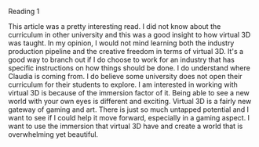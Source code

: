 Reading 1

This article was a pretty interesting read. I did not know about the curriculum in other university and this was a good insight to how virtual 3D was taught. In my opinion, I would not mind learning both the industry production pipeline and the creative freedom in terms of virtual 3D. It's a good way to branch out if I do choose to work for an industry that has specific instructions on how things should be done. I do understand where Claudia is coming from. I do believe some university does not open their curriculum for their students to explore. I am interested in working with virtual 3D is because of the immersion factor of it. Being able to see a new world with your own eyes is different and exciting. Virtual 3D is a fairly new gateway of gaming and art. There is just so much untapped potential and I want to see if I could help it move forward, especially in a gaming aspect. I want to use the immersion that virtual 3D have and create a world that is overwhelming yet beautiful. 